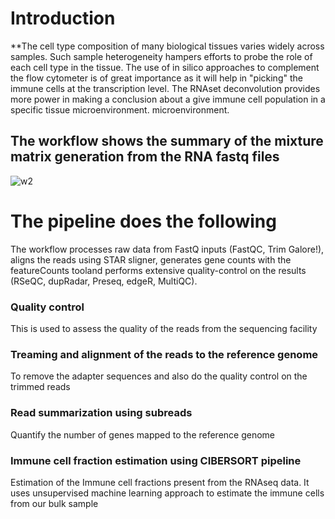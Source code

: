 # Introduction
**The cell type composition of many biological tissues varies widely across samples. Such sample heterogeneity hampers efforts to probe the role of each cell type in the tissue. The use of in silico approaches to complement the flow cytometer is of great importance as it will help in "picking" the immune cells at the transcription level. The RNAset deconvolution provides more power in making a conclusion about a give immune cell population in a specific tissue microenvironment.
microenvironment.
## The workflow shows the summary of the mixture matrix generation from the RNA fastq files
![w2](https://user-images.githubusercontent.com/26459707/66654239-14a31080-ec3a-11e9-9e6a-83b648c7b6fd.png)
# The pipeline does the following
The workflow processes raw data from FastQ inputs (FastQC, Trim Galore!), aligns the reads using STAR sligner, generates gene counts with the featureCounts tooland performs extensive quality-control on the results (RSeQC, dupRadar, Preseq, edgeR, MultiQC).
### Quality control
This is used to assess the quality of the reads from the sequencing facility
### Treaming and alignment of the reads to the reference genome
To remove the adapter sequences and also do the quality control on the trimmed reads
### Read summarization using subreads
Quantify the number of genes mapped to the reference genome 
### Immune cell fraction estimation using CIBERSORT pipeline
Estimation of the Immune cell fractions present from the RNAseq data. It uses unsupervised machine learning approach to estimate the immune cells from our bulk sample

